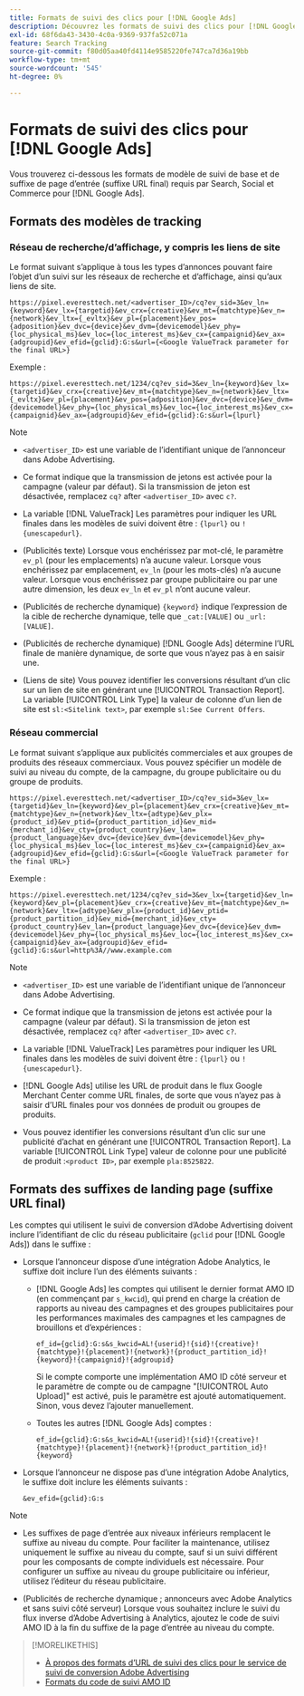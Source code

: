 ```yaml
---
title: Formats de suivi des clics pour [!DNL Google Ads]
description: Découvrez les formats de suivi des clics pour [!DNL Google Ads] comptes.
exl-id: 68f6da43-3430-4c0a-9369-937fa52c071a
feature: Search Tracking
source-git-commit: f80d05aa40fd4114e9585220fe747ca7d36a19bb
workflow-type: tm+mt
source-wordcount: '545'
ht-degree: 0%

---
```


# Formats de suivi des clics pour [!DNL Google Ads]

Vous trouverez ci-dessous les formats de modèle de suivi de base et de suffixe de page d’entrée (suffixe URL final) requis par Search, Social et Commerce pour [!DNL Google Ads].

## Formats des modèles de tracking

### Réseau de recherche/d’affichage, y compris les liens de site

Le format suivant s’applique à tous les types d’annonces pouvant faire l’objet d’un suivi sur les réseaux de recherche et d’affichage, ainsi qu’aux liens de site.

`https://pixel.everesttech.net/<advertiser_ID>/cq?ev_sid=3&ev_ln={keyword}&ev_lx={targetid}&ev_crx={creative}&ev_mt={matchtype}&ev_n={network}&ev_ltx={_evltx}&ev_pl={placement}&ev_pos={adposition}&ev_dvc={device}&ev_dvm={devicemodel}&ev_phy={loc_physical_ms}&ev_loc={loc_interest_ms}&ev_cx={campaignid}&ev_ax={adgroupid}&ev_efid={gclid}:G:s&url={<Google ValueTrack parameter for the final URL>}`

Exemple :

`https://pixel.everesttech.net/1234/cq?ev_sid=3&ev_ln={keyword}&ev_lx={targetid}&ev_crx={creative}&ev_mt={matchtype}&ev_n={network}&ev_ltx={_evltx}&ev_pl={placement}&ev_pos={adposition}&ev_dvc={device}&ev_dvm={devicemodel}&ev_phy={loc_physical_ms}&ev_loc={loc_interest_ms}&ev_cx={campaignid}&ev_ax={adgroupid}&ev_efid={gclid}:G:s&url={lpurl}`

>[!NOTE]
>
>* `<advertiser_ID>` est une variable de l’identifiant unique de l’annonceur dans Adobe Advertising.
>
>* Ce format indique que la transmission de jetons est activée pour la campagne (valeur par défaut). Si la transmission de jeton est désactivée, remplacez `cq?` after `<advertiser_ID>` avec `c?`.
>
>* La variable [!DNL ValueTrack] Les paramètres pour indiquer les URL finales dans les modèles de suivi doivent être : `{lpurl}` ou `!{unescapedurl}`.
>
>* (Publicités texte) Lorsque vous enchérissez par mot-clé, le paramètre `ev_pl` (pour les emplacements) n’a aucune valeur. Lorsque vous enchérissez par emplacement, `ev_ln` (pour les mots-clés) n’a aucune valeur. Lorsque vous enchérissez par groupe publicitaire ou par une autre dimension, les deux `ev_ln` et `ev_pl` n’ont aucune valeur.
>
>* (Publicités de recherche dynamique) `{keyword}` indique l’expression de la cible de recherche dynamique, telle que `_cat:[VALUE]` ou `_url:[VALUE]`.
>
>* (Publicités de recherche dynamique) [!DNL Google Ads] détermine l’URL finale de manière dynamique, de sorte que vous n’ayez pas à en saisir une.
>
>* (Liens de site) Vous pouvez identifier les conversions résultant d’un clic sur un lien de site en générant une [!UICONTROL Transaction Report]. La variable [!UICONTROL Link Type] la valeur de colonne d’un lien de site est `sl:<Sitelink text>`, par exemple `sl:See Current Offers`.

### Réseau commercial

Le format suivant s’applique aux publicités commerciales et aux groupes de produits des réseaux commerciaux. Vous pouvez spécifier un modèle de suivi au niveau du compte, de la campagne, du groupe publicitaire ou du groupe de produits.

`https://pixel.everesttech.net/<advertiser_ID>/cq?ev_sid=3&ev_lx={targetid}&ev_ln={keyword}&ev_pl={placement}&ev_crx={creative}&ev_mt={matchtype}&ev_n={network}&ev_ltx={adtype}&ev_plx={product_id}&ev_ptid={product_partition_id}&ev_mid={merchant_id}&ev_cty={product_country}&ev_lan={product_language}&ev_dvc={device}&ev_dvm={devicemodel}&ev_phy={loc_physical_ms}&ev_loc={loc_interest_ms}&ev_cx={campaignid}&ev_ax={adgroupid}&ev_efid={gclid}:G:s&url={<Google ValueTrack parameter for the final URL>}`

Exemple :

`https://pixel.everesttech.net/1234/cq?ev_sid=3&ev_lx={targetid}&ev_ln={keyword}&ev_pl={placement}&ev_crx={creative}&ev_mt={matchtype}&ev_n={network}&ev_ltx={adtype}&ev_plx={product_id}&ev_ptid={product_partition_id}&ev_mid={merchant_id}&ev_cty={product_country}&ev_lan={product_language}&ev_dvc={device}&ev_dvm={devicemodel}&ev_phy={loc_physical_ms}&ev_loc={loc_interest_ms}&ev_cx={campaignid}&ev_ax={adgroupid}&ev_efid={gclid}:G:s&url=http%3A//www.example.com`

>[!NOTE]
>
>* `<advertiser_ID>` est une variable de l’identifiant unique de l’annonceur dans Adobe Advertising.
>
>* Ce format indique que la transmission de jetons est activée pour la campagne (valeur par défaut). Si la transmission de jeton est désactivée, remplacez `cq?` after `<advertiser_ID>` avec `c?`.
>
>* La variable [!DNL ValueTrack] Les paramètres pour indiquer les URL finales dans les modèles de suivi doivent être : `{lpurl}` ou `!{unescapedurl}`.
>
>* [!DNL Google Ads] utilise les URL de produit dans le flux Google Merchant Center comme URL finales, de sorte que vous n’ayez pas à saisir d’URL finales pour vos données de produit ou groupes de produits.
>
>* Vous pouvez identifier les conversions résultant d’un clic sur une publicité d’achat en générant une [!UICONTROL Transaction Report]. La variable [!UICONTROL Link Type] valeur de colonne pour une publicité de produit :`<product ID>`, par exemple `pla:8525822`.

## Formats des suffixes de landing page (suffixe URL final)

Les comptes qui utilisent le suivi de conversion d’Adobe Advertising doivent inclure l’identifiant de clic du réseau publicitaire (`gclid` pour [!DNL Google Ads]) dans le suffixe :

* Lorsque l’annonceur dispose d’une intégration Adobe Analytics, le suffixe doit inclure l’un des éléments suivants :

   * [!DNL Google Ads] les comptes qui utilisent le dernier format AMO ID (en commençant par `s_kwcid`), qui prend en charge la création de rapports au niveau des campagnes et des groupes publicitaires pour les performances maximales des campagnes et les campagnes de brouillons et d’expériences :

     `ef_id={gclid}:G:s&s_kwcid=AL!{userid}!{sid}!{creative}!{matchtype}!{placement}!{network}!{product_partition_id}!{keyword}!{campaignid}!{adgroupid}`

     Si le compte comporte une implémentation AMO ID côté serveur et le paramètre de compte ou de campagne &quot;[!UICONTROL Auto Upload]&quot; est activé, puis le paramètre est ajouté automatiquement. Sinon, vous devez l’ajouter manuellement.

   * Toutes les autres [!DNL Google Ads] comptes :

     `ef_id={gclid}:G:s&s_kwcid=AL!{userid}!{sid}!{creative}!{matchtype}!{placement}!{network}!{product_partition_id}!{keyword}`

* Lorsque l’annonceur ne dispose pas d’une intégration Adobe Analytics, le suffixe doit inclure les éléments suivants :

  `&ev_efid={gclid}:G:s`

>[!NOTE]
>
>* Les suffixes de page d’entrée aux niveaux inférieurs remplacent le suffixe au niveau du compte. Pour faciliter la maintenance, utilisez uniquement le suffixe au niveau du compte, sauf si un suivi différent pour les composants de compte individuels est nécessaire. Pour configurer un suffixe au niveau du groupe publicitaire ou inférieur, utilisez l’éditeur du réseau publicitaire.
>
>* (Publicités de recherche dynamique ; annonceurs avec Adobe Analytics et sans suivi côté serveur) Lorsque vous souhaitez inclure le suivi du flux inverse d’Adobe Advertising à Analytics, ajoutez le code de suivi AMO ID à la fin du suffixe de la page d’entrée au niveau du compte.

>[!MORELIKETHIS]
>
>* [À propos des formats d’URL de suivi des clics pour le service de suivi de conversion Adobe Advertising](formats-click-tracking-about.md)
>* [Formats du code de suivi AMO ID](skwcid-tracking-parameter.md)
